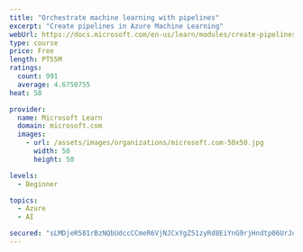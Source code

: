 ```yaml
---
title: "Orchestrate machine learning with pipelines"
excerpt: "Create pipelines in Azure Machine Learning"
webUrl: https://docs.microsoft.com/en-us/learn/modules/create-pipelines-in-aml/
type: course
price: Free
length: PT55M
ratings:
  count: 991
  average: 4.6750755
heat: 50

provider:
  name: Microsoft Learn
  domain: microsoft.com
  images:
    - url: /assets/images/organizations/microsoft.com-50x50.jpg
      width: 50
      height: 50

levels:
  - Beginner

topics:
  - Azure
  - AI

secured: "sLMDjeR581rBzNQbUdccCCmeR6VjNJCxYgZ51zyRd8EiYnG9rjHndtp06UrJuRGwrvlMR6wTLGBoTzyJ7gs58feoRjH9QztyF27QB1mgUbFj4PmYVOave6/TR5AsY/qMnhxlbxy7aHcBxJkLVh47BrYKeewsA0J+GY9dD5t++hSkhmjCzd/YNVvldDBY6ijFovd6V5Uvi86h4tfLXFhJLcBXDEMFCzbjbw7VXVSYdPrgbE6YWJK1p+a3mOjtMpZs2/eW3fR3Q1lBGebAibXrVK3W/1nwND2EdL95XSz8JjvM3K2SqlklXndM/0fJgEskcf1JJ9cuTQJCQFF6QVo4EUo8MXkRzVl9RXd5gEWPWmpVUH4O9xcCd0OnXyC01b58SIiQU8coJDaWoyJmPIRVASn+pqbPLgYxIBTySOLEEPs=;UwaD24Tj9nRkKnOh+p1BLg=="
---
```



